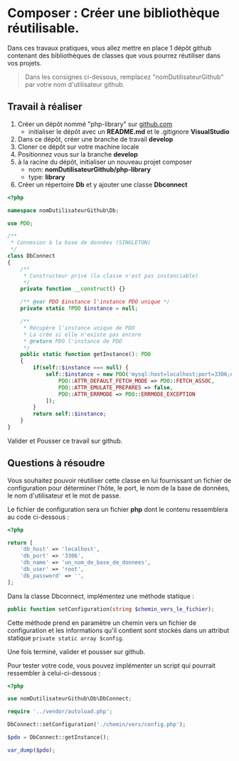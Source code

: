 # Composer : Créer une bibliothèque réutilisable.

Dans ces travaux pratiques, vous allez mettre en place 1 dépôt github contenant des bibliothèques de classes que vous pourrez réutiliser dans vos projets.

> Dans les consignes ci-dessous, remplacez "nomDutilisateurGithub" par votre nom d'utilisateur github.

## Travail à réaliser

1. Créer un dépôt nommé "php-library" sur [github.com](https://github.com)
    - initialiser le dépôt avec un **README.md** et le .gitignore **VisualStudio**
2. Dans ce dépôt, créer une branche de travail **develop**
3. Cloner ce dépôt sur votre machine locale
4. Positionnez vous sur la branche **develop**
5. à la racine du dépôt, initialiser un nouveau projet composer
    - nom: **nomDutilisateurGithub/php-library**
    - type: **library**
6. Créer un répertoire **Db** et y ajouter une classe **Dbconnect** 

```php
<?php 

namespace nomDutilisateurGithub\Db;

use PDO; 

/**
 * Connexion à la base de données (SINGLETON)
 */
class DbConnect
{
    /**
     * Constructeur privé (la classe n'est pas instanciable)
     */
    private function __construct() {}

    /** @var PDO $instance l'instance PDO unique */
    private static ?PDO $instance = null;

    /**
     * Récupère l'instance unique de PDO
     * La crée si elle n'existe pas encore
     * @return PDO l'instance de PDO
     */
    public static function getInstance(): PDO
    {
        if(self::$instance === null) {
            self::$instance = new PDO('mysql:host=localhost;port=3306;dbname=db_cars;charset=utf8', 'root', '', [
                PDO::ATTR_DEFAULT_FETCH_MODE => PDO::FETCH_ASSOC,
                PDO::ATTR_EMULATE_PREPARES => false,
                PDO::ATTR_ERRMODE => PDO::ERRMODE_EXCEPTION
            ]);
        }
        return self::$instance;
    }
}

```

Valider et Pousser ce travail sur github.


## Questions à résoudre

Vous souhaitez pouvoir réutiliser cette classe en lui fournissant un fichier de configuration pour déterminer l'hôte, le port, le nom de la base de données, le nom d'utilisateur et le mot de passe.

Le fichier de configuration sera un fichier **php** dont le contenu ressemblera au code ci-dessous : 

```php
<?php 

return [
    'db_host' => 'localhost',
    'db_port' => '3306',
    'db_name' => 'un_nom_de_base_de_donnees',
    'db_user' => 'root',
    'db_password' => '',
];

```

Dans la classe Dbconnect, implémentez une méthode statique :
```php 
public function setConfiguration(string $chemin_vers_le_fichier);
```

Cette méthode prend en paramètre un chemin vers un fichier de configuration et les informations qu'il contient sont stockés dans un attribut statique `private static array $config`.


Une fois terminé, valider et pousser sur github.

Pour tester votre code, vous pouvez implémenter un script qui pourrait ressembler à celui-ci-dessous : 

```php
<?php 

use nomDutilisateurGithub\Db\DbConnect;

require '../vendor/autoload.php';

DbConnect::setConfiguration('./chemin/vers/config.php');

$pdo = DbConnect::getInstance();

var_dump($pdo); 

```
